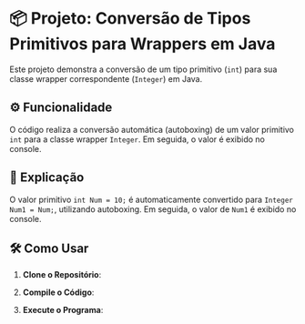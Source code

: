 # 📦 Projeto: Conversão de Tipos Primitivos para Wrappers em Java

Este projeto demonstra a conversão de um tipo primitivo (`int`) para sua classe wrapper correspondente (`Integer`) em Java.

## ⚙️ Funcionalidade

O código realiza a conversão automática (autoboxing) de um valor primitivo `int` para a classe wrapper `Integer`. Em seguida, o valor é exibido no console.

## 📖 Explicação

O valor primitivo `int Num = 10;` é automaticamente convertido para `Integer Num1 = Num;`, utilizando autoboxing. Em seguida, o valor de `Num1` é exibido no console.

## 🛠️ Como Usar

1. **Clone o Repositório**: 


2. **Compile o Código**: 


3. **Execute o Programa**: 
